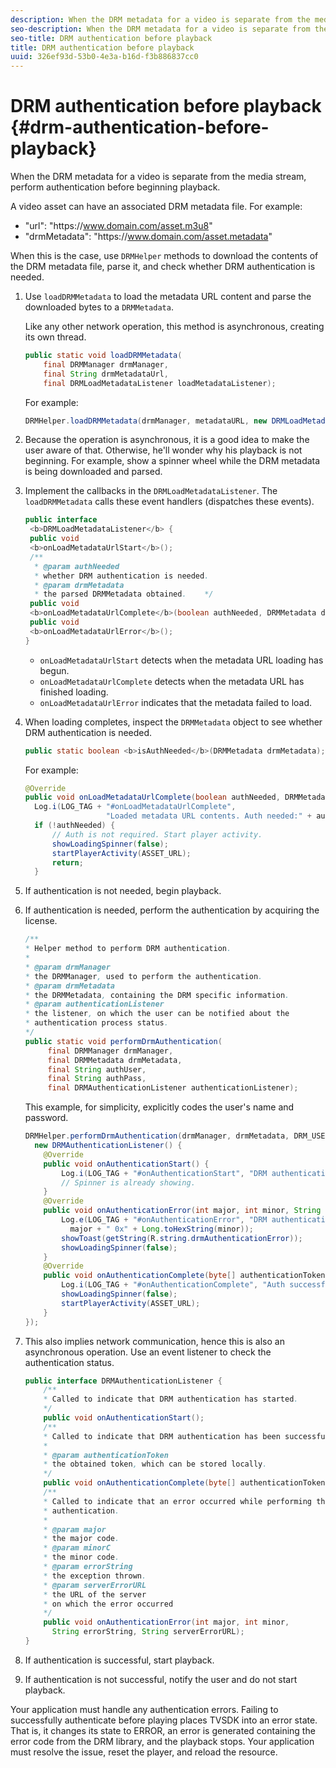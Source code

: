 ```yaml
---
description: When the DRM metadata for a video is separate from the media stream, perform authentication before beginning playback.
seo-description: When the DRM metadata for a video is separate from the media stream, perform authentication before beginning playback.
seo-title: DRM authentication before playback
title: DRM authentication before playback
uuid: 326ef93d-53b0-4e3a-b16d-f3b886837cc0
---
```


# DRM authentication before playback {#drm-authentication-before-playback}

When the DRM metadata for a video is separate from the media stream, perform authentication before beginning playback.

A video asset can have an associated DRM metadata file. For example:

* "url": "ht<span></span>tps://www.domain.com/asset.m3u8" 
* "drmMetadata": "ht<span></span>tps://www.domain.com/asset.metadata"

When this is the case, use `DRMHelper` methods to download the contents of the DRM metadata file, parse it, and check whether DRM authentication is needed. 

1. Use `loadDRMMetadata` to load the metadata URL content and parse the downloaded bytes to a `DRMMetadata`.

   Like any other network operation, this method is asynchronous, creating its own thread.

   ```java
   public static void loadDRMMetadata( 
       final DRMManager drmManager, 
       final String drmMetadataUrl,  
       final DRMLoadMetadataListener loadMetadataListener); 
   ```

   For example:

   ```java
   DRMHelper.loadDRMMetadata(drmManager, metadataURL, new DRMLoadMetadataListener());
   ```

1. Because the operation is asynchronous, it is a good idea to make the user aware of that. Otherwise, he'll wonder why his playback is not beginning. For example, show a spinner wheel while the DRM metadata is being downloaded and parsed.
1. Implement the callbacks in the `DRMLoadMetadataListener`. The `loadDRMMetadata` calls these event handlers (dispatches these events).

   ```java
   public interface  
    <b>DRMLoadMetadataListener</b> { 
    public void  
    <b>onLoadMetadataUrlStart</b>(); 
    /** 
     * @param authNeeded 
     * whether DRM authentication is needed. 
     * @param drmMetadata 
     * the parsed DRMMetadata obtained.    */ 
    public void  
    <b>onLoadMetadataUrlComplete</b>(boolean authNeeded, DRMMetadata drmMetadata); 
    public void  
    <b>onLoadMetadataUrlError</b>(); 
   }
   ```

    * `onLoadMetadataUrlStart` detects when the metadata URL loading has begun. 
    * `onLoadMetadataUrlComplete` detects when the metadata URL has finished loading. 
    * `onLoadMetadataUrlError` indicates that the metadata failed to load.

1. When loading completes, inspect the `DRMMetadata` object to see whether DRM authentication is needed.

   ```java
   public static boolean <b>isAuthNeeded</b>(DRMMetadata drmMetadata);
   ```

   For example:

   ```java
   @Override 
   public void onLoadMetadataUrlComplete(boolean authNeeded, DRMMetadata drmMetadata) {  
     Log.i(LOG_TAG + "#onLoadMetadataUrlComplete",  
                     "Loaded metadata URL contents. Auth needed:" + authNeeded + "."); 
     if (!authNeeded) { 
         // Auth is not required. Start player activity.     
         showLoadingSpinner(false);     
         startPlayerActivity(ASSET_URL); 
         return; 
     }
   ```

1. If authentication is not needed, begin playback.
1. If authentication is needed, perform the authentication by acquiring the license.

   ```java
   /** 
   * Helper method to perform DRM authentication. 
   * 
   * @param drmManager 
   * the DRMManager, used to perform the authentication. 
   * @param drmMetadata 
   * the DRMMetadata, containing the DRM specific information. 
   * @param authenticationListener 
   * the listener, on which the user can be notified about the 
   * authentication process status. 
   */ 
   public static void performDrmAuthentication( 
        final DRMManager drmManager,  
        final DRMMetadata drmMetadata, 
        final String authUser,  
        final String authPass,  
        final DRMAuthenticationListener authenticationListener);
   ```

   This example, for simplicity, explicitly codes the user's name and password.

   ```java
   DRMHelper.performDrmAuthentication(drmManager, drmMetadata, DRM_USERNAME, DRM_PASSWORD,  
     new DRMAuthenticationListener() { 
       @Override 
       public void onAuthenticationStart() { 
           Log.i(LOG_TAG + "#onAuthenticationStart", "DRM authentication started."); 
           // Spinner is already showing. 
       } 
       @Override 
       public void onAuthenticationError(int major, int minor, String errorString, String serverErrorURL) {  
           Log.e(LOG_TAG + "#onAuthenticationError", "DRM authentication failed. " +  
             major + " 0x" + Long.toHexString(minor)); 
           showToast(getString(R.string.drmAuthenticationError));   
           showLoadingSpinner(false); 
       } 
       @Override 
       public void onAuthenticationComplete(byte[] authenticationToken) { 
           Log.i(LOG_TAG + "#onAuthenticationComplete", "Auth successful. Launching content."); 
           showLoadingSpinner(false); 
           startPlayerActivity(ASSET_URL); 
       } 
   }); 
   
   ```

1. This also implies network communication, hence this is also an asynchronous operation. Use an event listener to check the authentication status.

   ```java
   public interface DRMAuthenticationListener { 
       /** 
       * Called to indicate that DRM authentication has started. 
       */ 
       public void onAuthenticationStart(); 
       /** 
       * Called to indicate that DRM authentication has been successful. 
       * 
       * @param authenticationToken 
       * the obtained token, which can be stored locally. 
       */ 
       public void onAuthenticationComplete(byte[] authenticationToken); 
       /** 
       * Called to indicate that an error occurred while performing the DRM 
       * authentication. 
       * 
       * @param major 
       * the major code. 
       * @param minorC 
       * the minor code. 
       * @param errorString 
       * the exception thrown. 
       * @param serverErrorURL 
       * the URL of the server  
       * on which the error occurred 
       */ 
       public void onAuthenticationError(int major, int minor,  
         String errorString, String serverErrorURL); 
   } 
   
   ```

1. If authentication is successful, start playback.
1. If authentication is not successful, notify the user and do not start playback.

Your application must handle any authentication errors. Failing to successfully authenticate before playing places TVSDK into an error state. That is, it changes its state to ERROR, an error is generated containing the error code from the DRM library, and the playback stops. Your application must resolve the issue, reset the player, and reload the resource. 

